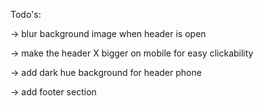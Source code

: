 Todo's:

-> blur background image when header is open

-> make the header X bigger on mobile for easy clickability

-> add dark hue background for header phone

-> add footer section